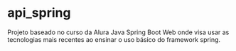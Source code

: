 # api_spring

<p> 
  Projeto baseado no curso da Alura Java Spring Boot Web
  onde visa usar as tecnologias mais recentes ao ensinar o uso básico 
  do framework spring.
</p>
